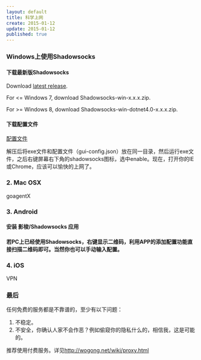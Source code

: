 ```yaml
---
layout: default
title: 科学上网
create: 2015-01-12
update: 2015-01-12
published: true
---
```


### Windows上使用Shadowsocks

#### 下载最新版Shadowsocks

Download [latest release](https://sourceforge.net/projects/shadowsocksgui/files/dist/).

For <= Windows 7, download Shadowsocks-win-x.x.x.zip.

For >= Windows 8, download Shadowsocks-win-dotnet4.0-x.x.x.zip.

#### 下载配置文件

[配置文件](http://wogong.net/p/gui-config.json)


解压后将exe文件和配置文件（gui-config.json）放在同一目录，然后运行exe文件，之后右键屏幕右下角的shadowsocks图标，选中enable。现在，打开你的IE或Chrome，应该可以愉快的上网了。

### 2. Mac OSX
goagentX

### 3. Android

#### 安装 影梭/Shadowsocks 应用

#### 若PC上已经使用Shadowsocks，右键显示二维码，利用APP的添加配置功能直接扫描二维码即可。当然你也可以手动输入配置。


### 4. iOS
VPN

### 最后
任何免费的服务都是不靠谱的，至少有以下问题：
1. 不稳定。
2. 不安全，你确认人家不会作恶？例如偷窥你的隐私什么的，相信我，这是可能的。

推荐使用付费服务。详见<http://wogong.net/wiki/proxy.html>  
